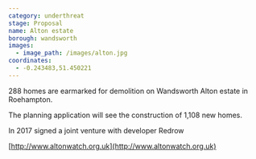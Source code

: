 ```yaml
---
category: underthreat
stage: Proposal
name: Alton estate 
borough: wandsworth
images:
  - image_path: /images/alton.jpg
coordinates: 
  - -0.243483,51.450221
---
```

288 homes are earmarked for demolition on Wandsworth Alton estate in Roehampton.

The planning application will see the construction of 1,108 new homes.

In 2017 signed a joint venture with developer Redrow


[http://www.altonwatch.org.uk](http://www.altonwatch.org.uk)
